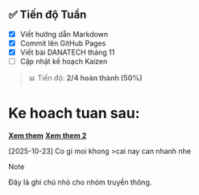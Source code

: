 ## ✅ Tiến độ Tuần
- [x] Viết hướng dẫn Markdown
- [x] Commit lên GitHub Pages
- [x] Viết bài DANATECH tháng 11
- [ ] Cập nhật kế hoạch Kaizen

> 📊 Tiến độ: **2/4 hoàn thành (50%)**

# Ke hoach tuan sau:
[**Xem them**](ideas.md)
[**Xem them 2**](../projects/hgptsteel/content-ideas.md)

[2025-10-23]
Co gi moi khong >cai nay can nhanh nhe 
> [!NOTE]
> Đây là ghi chú nhỏ cho nhóm truyền thông.